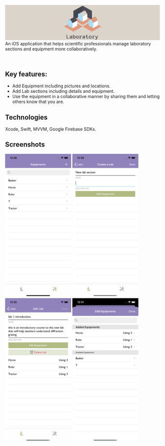 ![alt laboratory](cover1.png)
An iOS application that helps scientific professionals manage laboratory sections and equipment more collaboratively.

<br/>
<h2>Key features:</h2>
<ul>
    <li>Add Equipment including pictures and locations.</li>
    <li>Add Lab sections including details and equipment.</li>
    <li>Use the equipment in a collaborative manner by sharing them and letting others know that you are.</li>
</ul>

<h2>Technologies</h2>
<p>Xcode, Swift, MVVM, Google Firebase SDKs.</p>

<h2>Screenshots</h2>

<p float="left">
  <img src="Screenshots/equipmentList.png" width="215" />
  <img src="Screenshots/addNewLab.png" width="215" />
  <img src="Screenshots/labInfo.png" width="215" />
  <img src="Screenshots/addLabEquipment.png" width="215" />
</p>
